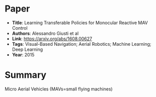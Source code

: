 # Paper

* **Title**: Learning Transferable Policies for Monocular
Reactive MAV Control
* **Authors**: Alessandro Giusti et al
* **Link**: https://arxiv.org/abs/1608.00627
* **Tags**: Visual-Based Navigation; Aerial Robotics; Machine Learning; Deep Learning
* **Year**: 2015

# Summary

Micro Aerial Vehicles (MAVs=small flying machines)
